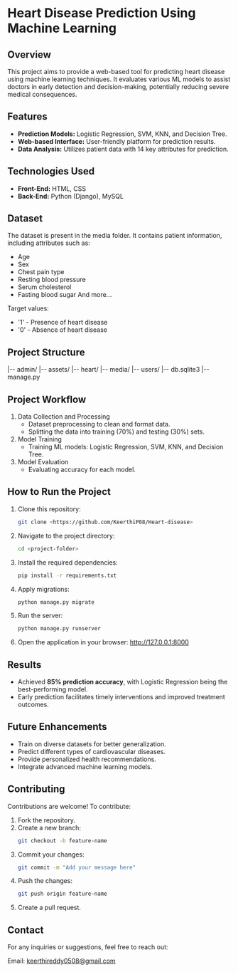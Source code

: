 # Heart Disease Prediction Using Machine Learning

## Overview

This project aims to provide a web-based tool for predicting heart disease using machine learning techniques. It evaluates various ML models to assist doctors in early detection and decision-making, potentially reducing severe medical consequences.

## Features

- **Prediction Models:** Logistic Regression, SVM, KNN, and Decision Tree.
- **Web-based Interface:** User-friendly platform for prediction results.
- **Data Analysis:** Utilizes patient data with 14 key attributes for prediction.

## Technologies Used

- **Front-End:** HTML, CSS
- **Back-End:** Python (Django), MySQL

## Dataset

The dataset is present in the media folder. It contains patient information, including attributes such as:

- Age
- Sex
- Chest pain type
- Resting blood pressure
- Serum cholesterol
- Fasting blood sugar
And more...

Target values:

- '1' - Presence of heart disease
- '0' - Absence of heart disease

## Project Structure
|-- admin/
|-- assets/
|-- heart/
|-- media/
|-- users/
|-- db.sqlite3
|-- manage.py

## Project Workflow

1. Data Collection and Processing
   - Dataset preprocessing to clean and format data.
   - Splitting the data into training (70%) and testing (30%) sets.
2. Model Training
   - Training ML models: Logistic Regression, SVM, KNN, and Decision Tree.
3. Model Evaluation
   - Evaluating accuracy for each model.

## How to Run the Project  
1. Clone this repository:  
   ```bash
   git clone <https://github.com/KeerthiP08/Heart-disease>
2. Navigate to the project directory:
   ```bash
   cd <project-folder>
3. Install the required dependencies:
   ```bash
   pip install -r requirements.txt
4. Apply migrations:
   ```bash
   python manage.py migrate
5. Run the server:
   ```bash
   python manage.py runserver
6. Open the application in your browser:
   http://127.0.0.1:8000

## Results

- Achieved **85% prediction accuracy**, with Logistic Regression being the best-performing model.
- Early prediction facilitates timely interventions and improved treatment outcomes.

## Future Enhancements
- Train on diverse datasets for better generalization.
- Predict different types of cardiovascular diseases.
- Provide personalized health recommendations.
- Integrate advanced machine learning models.

## Contributing

Contributions are welcome!
To contribute:

1. Fork the repository.
2. Create a new branch:
   ```bash
   git checkout -b feature-name
3. Commit your changes:
   ```bash
   git commit -m "Add your message here"
4. Push the changes:
   ```bash
   git push origin feature-name
5. Create a pull request.

## Contact

For any inquiries or suggestions, feel free to reach out:

Email: keerthireddy0508@gmail.com
